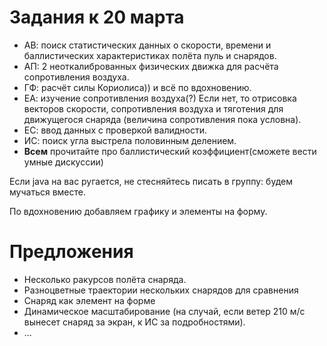 Задания к 20 марта
==================

* АВ: поиск статистических данных о скорости, времени и баллистических характеристиках полёта пуль и снарядов.
* АП: 2 неоткалиброванных физических движка для расчёта сопротивления воздуха.
* ГФ: расчёт силы Кориолиса)) и всё по вдохновению.
* ЕА: изучение сопротивления воздуха(?) Если нет, то отрисовка векторов скорости, сопротивления воздуха и тяготения для движущегося снаряда
  (величина сопротивления пока условна).
* ЕС: ввод данных с проверкой валидности.
* ИС: поиск угла выстрела половинным делением.
* **Всем** 
	прочитайте про баллистический коэффициент(сможете вести умные дискуссии)

Если java на вас ругается, не стесняйтесь писать в группу: будем мучаться вместе.

По вдохновению добавляем графику и элементы на форму.

Предложения
===================
* Несколько ракурсов полёта снаряда.
* Разноцветные траектории нескольких снарядов для сравнения
* Снаряд как элемент на форме
* Динамическое масштабирование (на случай, если ветер 210 м/с вынесет снаряд за экран, к ИС за подробностями). 
* ...
